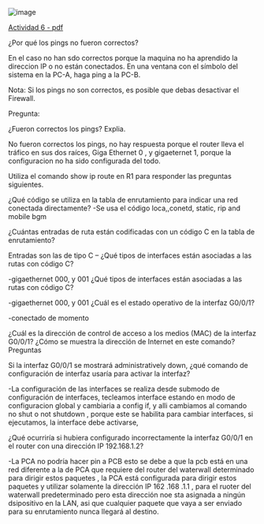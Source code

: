 ![image](https://github.com/Fx2048/COMU_REDES/assets/131219987/6203546a-8aa7-4e7c-a041-1d446e93db4d)

[Actividad 6 - pdf](https://github.com/Fx2048/COMU_REDES/blob/main/TAREAS/ACTIVIDADES_PDF/Actividad6-C8280.pdf)

¿Por qué los pings no fueron correctos? 


En el caso no han sdo correctos porque la maquina no ha aprendido la direccion IP  o no están conectados. 
En una ventana con el símbolo del sistema en la PC-A, haga ping a la PC-B. 


Nota: Si los pings no son correctos, es posible que debas desactivar el Firewall.

Pregunta: 

¿Fueron correctos los pings? Explia. 

No fueron correctos los pings, no hay respuesta porque el router lleva el tráfico en sus dos raíces, Giga Ethernet 0 , y gigaeternet 1, porque la configuracion no ha sido configurada del todo. 

Utiliza el comando show ip route en R1 para responder las preguntas siguientes. 

 

¿Qué código se utiliza en la tabla de enrutamiento para indicar una red conectada directamente? 
-Se usa el código loca,,conetd, static, rip and mobile bgm

¿Cuántas entradas de ruta están codificadas con un código C en la tabla de enrutamiento? 

Entradas son las de tipo C –
¿Qué tipos de interfaces están asociadas a las rutas con código C? 

-gigaethernet 000, y 001 
¿Qué tipos de interfaces están asociadas a las rutas con código C? 

-gigaethernet 000, y 001 
¿Cuál es el estado operativo de la interfaz G0/0/1? 

-conectado de momento 

¿Cuál es la dirección de control de acceso a los medios (MAC) de la interfaz G0/0/1? 
¿Cómo se muestra la dirección de Internet en este comando? 
Preguntas 

Si la interfaz G0/0/1 se mostrará administratively down, ¿qué comando de configuración de interfaz usaría para activar la interfaz? 

-La configuración de las interfaces se realiza desde submodo de configuración de interfaces, tecleamos interface estando en modo de configuracion global y cambiaria a  config if, y alli cambiamos al  comando no shut o not shutdown , porque este se habilita para cambiar interfaces, si ejecutamos, la interface debe activarse, 

¿Qué ocurriría si hubiera configurado incorrectamente la interfaz G0/0/1 en el router con una dirección IP 192.168.1.2? 

-La PCA no podría hacer pin a PCB esto se debe a que la pcb está en una red diferente a la de PCA que requiere del router del waterwall determinado para dirigir estos paquetes , la PCA está configurada para dirigir estos paquetes y utilizar solamente la dirección IP 162 .168 .1.1 , para el ruoter del waterwall predeterminado pero esta dirección noe sta asignada a ningún dsipositivo en la LAN, asi que cualquier paquete que vaya  a ser enviado para su enrutamiento nunca llegará al destino. 
